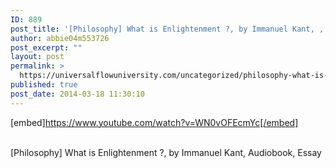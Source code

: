 ```yaml
---
ID: 889
post_title: '[Philosophy] What is Enlightenment ?, by Immanuel Kant, , Essay'
author: abbie04m553726
post_excerpt: ""
layout: post
permalink: >
  https://universalflowuniversity.com/uncategorized/philosophy-what-is-enlightenment-by-immanuel-kant-essay/
published: true
post_date: 2014-03-18 11:30:10
---
```

[embed]https://www.youtube.com/watch?v=WN0vOFEcmYc[/embed]</br></br>
<p>[Philosophy] What is Enlightenment ?, by Immanuel Kant, Audiobook, Essay</p>